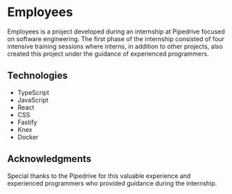 # Employees

Employees is a project developed during an internship at Pipedrive focused on software engineering. The first phase of the internship consisted of four intensive training sessions where interns, in addition to other projects, also created this project under the guidance of experienced programmers.

## Technologies

- TypeScript
- JavaScript
- React
- CSS
- Fastify
- Knex
- Docker

## Acknowledgments
Special thanks to the Pipedrive for this valuable experience and experienced programmers who provided guidance during the internship.
